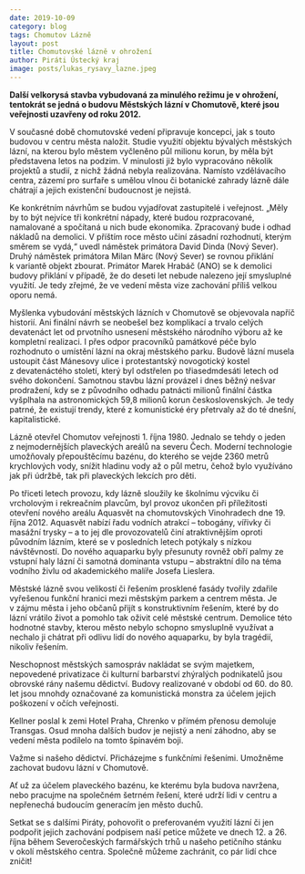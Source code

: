 ```yaml
---
date: 2019-10-09
category: blog
tags: Chomutov Lázně
layout: post
title: Chomutovské lázně v ohrožení
author: Piráti Ústecký kraj
image: posts/lukas_rysavy_lazne.jpeg
---
```


         
**Další velkorysá stavba vybudovaná za minulého režimu je v ohrožení, tentokrát se jedná o budovu Městských lázní v Chomutově, které jsou veřejnosti uzavřeny od roku 2012.**

V současné době chomutovské vedení připravuje koncepci, jak s touto budovou v centru města naložit. Studie využití objektu bývalých městských lázní, na kterou bylo městem vyčleněno půl milionu korun, by měla být představena letos na podzim. V minulosti již bylo vypracováno několik projektů a studií, z nichž žádná nebyla realizována. Namísto vzdělávacího centra, zázemí pro surfaře s umělou vlnou či botanické zahrady lázně dále chátrají a jejich existenční budoucnost je nejistá. 


Ke konkrétním návrhům se budou vyjadřovat zastupitelé i veřejnost. „Měly by to být nejvíce tři konkrétní nápady, které budou rozpracované, namalované a spočítaná u nich bude ekonomika. Zpracovaný bude i odhad nákladů na demolici. V příštím roce město učiní zásadní rozhodnutí, kterým směrem se vydá,“ uvedl náměstek primátora David Dinda (Nový Sever). Druhý náměstek primátora Milan Märc (Nový Sever) se rovnou přiklání k variantě objekt zbourat. Primátor Marek Hrabáč (ANO) se k demolici budovy přiklání v případě, že do deseti let nebude nalezeno její smysluplné využití. Je tedy zřejmé, že ve vedení města vize zachování příliš velkou oporu nemá.


Myšlenka vybudování městských lázních v Chomutově se objevovala napříč historií. Ani finální návrh se neobešel bez komplikací a trvalo celých devatenáct let od prvotního usnesení městského národního výboru až ke kompletní realizaci. I přes odpor pracovníků památkové péče bylo rozhodnuto o umístění lázní na okraj městského parku. Budově lázní musela ustoupit část Mánesovy ulice i protestantský novogotický kostel z devatenáctého století, který byl odstřelen po třiasedmdesáti letech od svého dokončení. Samotnou stavbu lázní provázel i dnes běžný nešvar prodražení, kdy se z původního odhadu patnácti milionů finální částka vyšplhala na astronomických 59,8 milionů korun československých. Je tedy patrné, že existují trendy, které z komunistické éry přetrvaly až do té dnešní, kapitalistické.


Lázně otevřel Chomutov veřejnosti 1. října 1980. Jednalo se tehdy o jeden z nejmodernějších plaveckých areálů na severu Čech. Moderní technologie umožňovaly přepouštěcímu bazénu, do kterého se vejde 2360 metrů krychlových vody, snížit hladinu vody až o půl metru, čehož bylo využíváno jak při údržbě, tak při plaveckých lekcích pro děti.


Po třiceti letech provozu, kdy lázně sloužily ke školnímu výcviku či vrcholovým i rekreačním plavcům, byl provoz ukončen při příležitosti otevření nového areálu Aquasvět na chomutovských Vinohradech dne 19. října 2012. Aquasvět nabízí řadu vodních atrakcí – tobogány, vířivky či masážní trysky – a to jej dle provozovatelů činí atraktivnějším oproti původním lázním, které se v posledních letech potýkaly s nízkou návštěvností. Do nového aquaparku byly přesunuty rovněž obří palmy ze vstupní haly lázní či samotná dominanta vstupu – abstraktní dílo na téma vodního živlu od akademického malíře Josefa Lieslera.


Městské lázně svou velikostí či řešením prosklené fasády tvořily zdařile vyřešenou funkční hranici mezi městským parkem a centrem města. Je v zájmu města i jeho občanů přijít s konstruktivním řešením, které by do lázní vrátilo život a pomohlo tak oživit celé městské centrum. Demolice této hodnotné stavby, kterou město nebylo schopno smysluplně využívat a nechalo ji chátrat při odlivu lidí do nového aquaparku, by byla tragédií, nikoliv řešením. 


Neschopnost městských samospráv nakládat se svým majetkem, nepovedené privatizace či kulturní barbarství zhýralých podnikatelů jsou obrovské rány našemu dědictví.  Budovy realizované v období od 60. do 80. let jsou mnohdy označované za komunistická monstra za účelem jejich poškození v očích veřejnosti. 


Kellner poslal k zemi Hotel Praha, Chrenko v přímém přenosu demoluje Transgas. Osud mnoha dalších budov je nejistý a není záhodno, aby se vedení města podílelo na tomto špinavém boji. 


Važme si našeho dědictví. Přicházejme s funkčními řešeními. Umožněme zachovat budovu lázní v Chomutově. 


Ať už za účelem plaveckého bazénu, ke kterému byla budova navržena, nebo pracujme na společném šetrném řešení, které udrží lidi v centru a nepřenechá budoucím generacím jen město duchů.  


Setkat se s dalšími Piráty, pohovořit o preferovaném využití lázní či jen podpořit jejich zachování podpisem naší petice můžete ve dnech 12. a 26. října během Severočeských farmářských trhů u našeho petičního stánku v okolí městského centra. Společně můžeme zachránit, co pár lidí chce zničit!
